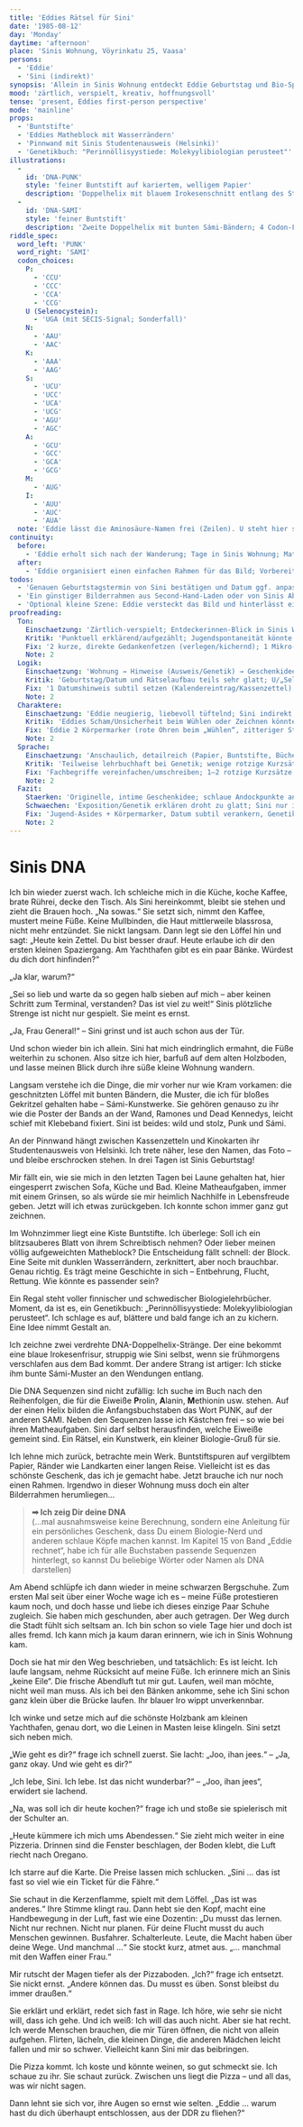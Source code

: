 ```yaml
---
title: 'Eddies Rätsel für Sini'
date: '1985-08-12'
day: 'Monday'
daytime: 'afternoon'
place: 'Sinis Wohnung, Vöyrinkatu 25, Vaasa'
persons:
  - 'Eddie'
  - 'Sini (indirekt)'
synopsis: 'Allein in Sinis Wohnung entdeckt Eddie Geburtstag und Bio‑Spuren: Aus Buntstiften, ihrem welligen Matheblock und Sinis Genetikbuch entwirft sie ein Rätsel‑Geschenk – zwei Doppelhelixen, deren Codons PUNK und SAMI buchstabieren.'
mood: 'zärtlich, verspielt, kreativ, hoffnungsvoll'
tense: 'present, Eddies first-person perspective'
mode: 'mainline'
props:
  - 'Buntstifte'
  - 'Eddies Matheblock mit Wasserrändern'
  - 'Pinnwand mit Sinis Studentenausweis (Helsinki)'
  - 'Genetikbuch: "Perinnöllisyystiede: Molekyylibiologian perusteet"'
illustrations:
  -
    id: 'DNA-PUNK'
    style: 'feiner Buntstift auf kariertem, welligem Papier'
    description: 'Doppelhelix mit blauem Irokesenschnitt entlang des Strangs; 4 Codon-Felder ergeben die Anfangsbuchstaben P-U-N-K; neben jedem Feld leere Zeile zum Eintragen der Aminosäure.'
  -
    id: 'DNA-SAMI'
    style: 'feiner Buntstift'
    description: 'Zweite Doppelhelix mit bunten Sámi-Bändern; 4 Codon-Felder ergeben S-A-M-I; ebenfalls leere Zeilen zum Eintragen.'
riddle_spec:
  word_left: 'PUNK'
  word_right: 'SAMI'
  codon_choices:
    P:
      - 'CCU'
      - 'CCC'
      - 'CCA'
      - 'CCG'
    U (Selenocystein):
      - 'UGA (mit SECIS-Signal; Sonderfall)'
    N:
      - 'AAU'
      - 'AAC'
    K:
      - 'AAA'
      - 'AAG'
    S:
      - 'UCU'
      - 'UCC'
      - 'UCA'
      - 'UCG'
      - 'AGU'
      - 'AGC'
    A:
      - 'GCU'
      - 'GCC'
      - 'GCA'
      - 'GCG'
    M:
      - 'AUG'
    I:
      - 'AUU'
      - 'AUC'
      - 'AUA'
  note: 'Eddie lässt die Aminosäure-Namen frei (Zeilen). U steht hier spielerisch für Selenocystein; kann von Sini als Bonus gelöst werden.'
continuity:
  before:
    - 'Eddie erholt sich nach der Wanderung; Tage in Sinis Wohnung; Mathe-Miniaufgaben'
  after:
    - 'Eddie organisiert einen einfachen Rahmen für das Bild; Vorbereitung von Sinis Geburtstagssurprise'
todos:
  - 'Genauen Geburtstagstermin von Sini bestätigen und Datum ggf. anpassen.'
  - 'Ein günstiger Bilderrahmen aus Second-Hand-Laden oder von Sinis Abstellkammer besorgen.'
  - 'Optional kleine Szene: Eddie versteckt das Bild und hinterlässt ein Mini-Rätselhinweis.'
proofreading:
  Ton:
    Einschaetzung: 'Zärtlich‑verspielt; Entdeckerinnen‑Blick in Sinis Welt, kreatives Basteln als Liebesgeste.'
    Kritik: 'Punktuell erklärend/aufgezählt; Jugendspontaneität könnte 1–2 Mal stärker blitzen.'
    Fix: '2 kurze, direkte Gedankenfetzen (verlegen/kichernd); 1 Mikro‑Atempunkt, bevor die Geschenkidee „einschnappt“; Aufzählungen leicht verdichten.'
    Note: 2
  Logik:
    Einschaetzung: 'Wohnung → Hinweise (Ausweis/Genetik) → Geschenkidee → Ausführung → Plan fürs Verstecken: schlüssig.'
    Kritik: 'Geburtstag/Datum und Rätselaufbau teils sehr glatt; U/„Selenocystein“ als Insider kann holpern.'
    Fix: '1 Datumshinweis subtil setzen (Kalendereintrag/Kassenzettel); U als Bonus klar markieren (im Text: „kannst du knacken“).'
    Note: 2
  Charaktere:
    Einschaetzung: 'Eddie neugierig, liebevoll tüftelnd; Sini indirekt über Dinge konturiert.'
    Kritik: 'Eddies Scham/Unsicherheit beim Wühlen oder Zeichnen könnte körperlich kurz aufscheinen; Sini nur indirekt sichtbar.'
    Fix: 'Eddie 2 Körpermarker (rote Ohren beim „Wühlen“, zitteriger Stift bei Idee); 1 Sini‑Mikrodetail über Objekt (Geruch des Pullis, Randnotiz im Buch).'
    Note: 2
  Sprache:
    Einschaetzung: 'Anschaulich, detailreich (Papier, Buntstifte, Bücher).'
    Kritik: 'Teilweise lehrbuchhaft bei Genetik; wenige rotzige Kurzsätze.'
    Fix: 'Fachbegriffe vereinfachen/umschreiben; 1–2 rotzige Kurzsätze als Kontrast; 1–2 lange Sätze teilen.'
    Note: 2
  Fazit:
    Staerken: 'Originelle, intime Geschenkidee; schlaue Andockpunkte an Sinis Identität (PUNK/SÁMI).'
    Schwaechen: 'Exposition/Genetik erklären droht zu glatt; Sini nur indirekt.'
    Fix: 'Jugend‑Asides + Körpermarker, Datum subtil verankern, Genetik knapper/spielerisch, 1 Objekt‑Detail zu Sini.'
    Note: 2
---
```


# Sinis DNA

Ich bin wieder zuerst wach. Ich schleiche mich in die Küche, koche Kaffee, brate
Rührei, decke den Tisch. Als Sini hereinkommt, bleibt sie stehen und zieht die
Brauen hoch. „Na sowas.“ Sie setzt sich, nimmt den Kaffee, mustert meine Füße.
Keine Mullbinden, die Haut mittlerweile blassrosa, nicht mehr entzündet. Sie
nickt langsam. Dann legt sie den Löffel hin und sagt: „Heute kein Zettel. Du
bist besser drauf. Heute erlaube ich dir den ersten kleinen Spaziergang. Am
Yachthafen gibt es ein paar Bänke. Würdest du dich dort hinfinden?“

„Ja klar, warum?“

„Sei so lieb und warte da so gegen halb sieben auf mich – aber keinen Schritt
zum Terminal, verstanden? Das ist viel zu weit!“ Sinis plötzliche Strenge ist
nicht nur gespielt. Sie meint es ernst.

„Ja, Frau General!“ – Sini grinst und ist auch schon aus der Tür.

Und schon wieder bin ich allein. Sini hat mich eindringlich ermahnt, die Füße
weiterhin zu schonen. Also sitze ich hier, barfuß auf dem alten Holzboden, und
lasse meinen Blick durch ihre süße kleine Wohnung wandern.

Langsam verstehe ich die Dinge, die mir vorher nur wie Kram vorkamen: die
geschnitzten Löffel mit bunten Bändern, die Muster, die ich für bloßes Gekritzel
gehalten habe – Sámi-Kunstwerke. Sie gehören genauso zu ihr wie die Poster der
Bands an der Wand, Ramones und Dead Kennedys, leicht schief mit Klebeband
fixiert. Sini ist beides: wild und stolz, Punk und Sámi.

An der Pinnwand hängt zwischen Kassenzetteln und Kinokarten ihr Studentenausweis
von Helsinki. Ich trete näher, lese den Namen, das Foto – und bleibe erschrocken
stehen. In drei Tagen ist Sinis Geburtstag!

Mir fällt ein, wie sie mich in den letzten Tagen bei Laune gehalten hat, hier
eingesperrt zwischen Sofa, Küche und Bad. Kleine Matheaufgaben, immer mit einem
Grinsen, so als würde sie mir heimlich Nachhilfe in Lebensfreude geben. Jetzt
will ich etwas zurückgeben. Ich konnte schon immer ganz gut zeichnen.

Im Wohnzimmer liegt eine Kiste Buntstifte. Ich überlege: Soll ich ein
blitzsauberes Blatt von ihrem Schreibtisch nehmen? Oder lieber meinen völlig
aufgeweichten Matheblock? Die Entscheidung fällt schnell: der Block. Eine Seite
mit dunklen Wasserrändern, zerknittert, aber noch brauchbar. Genau richtig. Es
trägt meine Geschichte in sich – Entbehrung, Flucht, Rettung. Wie könnte es
passender sein?

Ein Regal steht voller finnischer und schwedischer Biologielehrbücher. Moment,
da ist es, ein Genetikbuch: „Perinnöllisyystiede: Molekyylibiologian perusteet“.
Ich schlage es auf, blättere und bald fange ich an zu kichern. Eine Idee nimmt
Gestalt an.

Ich zeichne zwei verdrehte DNA-Doppelhelix-Stränge. Der eine bekommt eine blaue
Irokesenfrisur, struppig wie Sini selbst, wenn sie frühmorgens verschlafen aus
dem Bad kommt. Der andere Strang ist artiger: Ich sticke ihm bunte Sámi-Muster
an den Wendungen entlang.

Die DNA Sequenzen sind nicht zufällig: Ich suche im Buch nach den Reihenfolgen, die für die Eiweiße
**P**rolin, **A**lanin, **M**ethionin usw. stehen. Auf der einen Helix bilden die
Anfangsbuchstaben das Wort PUNK, auf der anderen SAMI. Neben den Sequenzen lasse
ich Kästchen frei – so wie bei ihren Matheaufgaben. Sini darf selbst
herausfinden, welche Eiweiße gemeint sind. Ein Rätsel, ein Kunstwerk, ein
kleiner Biologie-Gruß für sie.

Ich lehne mich zurück, betrachte mein Werk. Buntstiftspuren auf vergilbtem
Papier, Ränder wie Landkarten einer langen Reise. Vielleicht ist es das schönste
Geschenk, das ich je gemacht habe. Jetzt brauche ich nur noch einen Rahmen.
Irgendwo in dieser Wohnung muss doch ein alter Bilderrahmen herumliegen…

> **➡ Ich zeig Dir deine DNA**\
> (…mal ausnahmsweise keine Berechnung, sondern eine Anleitung für ein persönliches Geschenk, dass Du einem Biologie-Nerd und anderen schlaue Köpfe machen kannst. Im Kapitel 15 von Band „Eddie rechnet“, habe ich für alle Buchstaben passende Sequenzen hinterlegt, so kannst Du beliebige Wörter oder Namen als DNA darstellen)

Am Abend schlüpfe ich dann wieder in meine schwarzen Bergschuhe. Zum ersten Mal
seit über einer Woche wage ich es – meine Füße protestieren kaum noch, und doch
hasse und liebe ich dieses einzige Paar Schuhe zugleich. Sie haben mich
geschunden, aber auch getragen. Der Weg durch die Stadt fühlt sich seltsam an.
Ich bin schon so viele Tage hier und doch ist alles fremd. Ich kann mich ja kaum
daran erinnern, wie ich in Sinis Wohnung kam.

Doch sie hat mir den Weg beschrieben, und tatsächlich: Es ist leicht. Ich laufe
langsam, nehme Rücksicht auf meine Füße. Ich erinnere mich an Sinis „keine
Eile“. Die frische Abendluft tut mir gut. Laufen, weil man möchte, nicht weil
man muss. Als ich bei den Bänken ankomme, sehe ich Sini schon ganz klein über
die Brücke laufen. Ihr blauer Iro wippt unverkennbar.

Ich winke und setze mich auf die schönste Holzbank am kleinen Yachthafen, genau
dort, wo die Leinen in Masten leise klingeln. Sini setzt sich neben mich.

„Wie geht es dir?“ frage ich schnell zuerst. Sie lacht: „Joo, ihan jees.“ – „Ja,
ganz okay. Und wie geht es dir?“

„Ich lebe, Sini. Ich lebe. Ist das nicht wunderbar?“ – „Joo, ihan jees“,
erwidert sie lachend.

„Na, was soll ich dir heute kochen?“ frage ich und stoße sie spielerisch mit der
Schulter an.

„Heute kümmere ich mich ums Abendessen.“ Sie zieht mich weiter in eine Pizzeria.
Drinnen sind die Fenster beschlagen, der Boden klebt, die Luft riecht nach
Oregano.

Ich starre auf die Karte. Die Preise lassen mich schlucken. „Sini … das ist fast
so viel wie ein Ticket für die Fähre.“

Sie schaut in die Kerzenflamme, spielt mit dem Löffel. „Das ist was anderes.“
Ihre Stimme klingt rau. Dann hebt sie den Kopf, macht eine Handbewegung in der
Luft, fast wie eine Dozentin: „Du musst das lernen. Nicht nur rechnen. Nicht nur
planen. Für deine Flucht musst du auch Menschen gewinnen. Busfahrer.
Schalterleute. Leute, die Macht haben über deine Wege. Und manchmal …“ Sie
stockt kurz, atmet aus. „… manchmal mit den Waffen einer Frau.“

Mir rutscht der Magen tiefer als der Pizzaboden. „Ich?“ frage ich entsetzt. Sie
nickt ernst. „Andere können das. Du musst es üben. Sonst bleibst du immer
draußen.“

Sie erklärt und erklärt, redet sich fast in Rage. Ich höre, wie sehr sie nicht
will, dass ich gehe. Und ich weiß: Ich will das auch nicht. Aber sie hat recht.
Ich werde Menschen brauchen, die mir Türen öffnen, die nicht von allein
aufgehen. Flirten, lächeln, die kleinen Dinge, die anderen Mädchen leicht fallen
und mir so schwer. Vielleicht kann Sini mir das beibringen.

Die Pizza kommt. Ich koste und könnte weinen, so gut schmeckt sie. Ich schaue zu
ihr. Sie schaut zurück. Zwischen uns liegt die Pizza – und all das, was wir
nicht sagen.

Dann lehnt sie sich vor, ihre Augen so ernst wie selten. „Eddie … warum hast du
dich überhaupt entschlossen, aus der DDR zu fliehen?“
